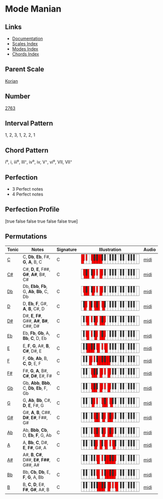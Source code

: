 # Mode Manian

## Links

- [Documentation](index.md)
- [Scales Index](Scales.md)
- [Modes Index](Modes.md)
- [Chords Index](Chords.md)

## Parent Scale

[Korian](ScaleKorian.md)

## Number

[2763](https://ianring.com/musictheory/scales/2763)

## Interval Pattern

1, 2, 3, 1, 2, 2, 1

## Chord Pattern

i⁰, i, iii⁰, III⁺, iv⁰, iv, V⁺, vi⁰, VII, VII⁺

## Perfection

- 3 Perfect notes
- 4 Perfect notes

## Perfection Profile

[true false false true false false true]

## Permutations

| Tonic | Notes | Signature | Illustration | Audio |
|-------|-------|-----------|--------------|-------|
| [C](ModeCNaturalManian.md) | C, **Db**, **Eb**, F#, **G**, **A**, B, C | C | ![CNaturalManian](ModeCNaturalManian.png) | [midi](https://github.com/edipermadi/music/blob/main/docs/ModeCNaturalManian.mid?raw=true) |
| [C#](ModeCSharpManian.md) | C#, **D**, **E**, F##, **G#**, **A#**, B#, C# | C | ![CSharpManian](ModeCSharpManian.png) | [midi](https://github.com/edipermadi/music/blob/main/docs/ModeCSharpManian.mid?raw=true) |
| [Db](ModeDFlatManian.md) | Db, **Ebb**, **Fb**, G, **Ab**, **Bb**, C, Db | C | ![DFlatManian](ModeDFlatManian.png) | [midi](https://github.com/edipermadi/music/blob/main/docs/ModeDFlatManian.mid?raw=true) |
| [D](ModeDNaturalManian.md) | D, **Eb**, **F**, G#, **A**, **B**, C#, D | C | ![DNaturalManian](ModeDNaturalManian.png) | [midi](https://github.com/edipermadi/music/blob/main/docs/ModeDNaturalManian.mid?raw=true) |
| [D#](ModeDSharpManian.md) | D#, **E**, **F#**, G##, **A#**, **B#**, C##, D# | C | ![DSharpManian](ModeDSharpManian.png) | [midi](https://github.com/edipermadi/music/blob/main/docs/ModeDSharpManian.mid?raw=true) |
| [Eb](ModeEFlatManian.md) | Eb, **Fb**, **Gb**, A, **Bb**, **C**, D, Eb | C | ![EFlatManian](ModeEFlatManian.png) | [midi](https://github.com/edipermadi/music/blob/main/docs/ModeEFlatManian.mid?raw=true) |
| [E](ModeENaturalManian.md) | E, **F**, **G**, A#, **B**, **C#**, D#, E | C | ![ENaturalManian](ModeENaturalManian.png) | [midi](https://github.com/edipermadi/music/blob/main/docs/ModeENaturalManian.mid?raw=true) |
| [F](ModeFNaturalManian.md) | F, **Gb**, **Ab**, B, **C**, **D**, E, F | C | ![FNaturalManian](ModeFNaturalManian.png) | [midi](https://github.com/edipermadi/music/blob/main/docs/ModeFNaturalManian.mid?raw=true) |
| [F#](ModeFSharpManian.md) | F#, **G**, **A**, B#, **C#**, **D#**, E#, F# | C | ![FSharpManian](ModeFSharpManian.png) | [midi](https://github.com/edipermadi/music/blob/main/docs/ModeFSharpManian.mid?raw=true) |
| [Gb](ModeGFlatManian.md) | Gb, **Abb**, **Bbb**, C, **Db**, **Eb**, F, Gb | C | ![GFlatManian](ModeGFlatManian.png) | [midi](https://github.com/edipermadi/music/blob/main/docs/ModeGFlatManian.mid?raw=true) |
| [G](ModeGNaturalManian.md) | G, **Ab**, **Bb**, C#, **D**, **E**, F#, G | C | ![GNaturalManian](ModeGNaturalManian.png) | [midi](https://github.com/edipermadi/music/blob/main/docs/ModeGNaturalManian.mid?raw=true) |
| [G#](ModeGSharpManian.md) | G#, **A**, **B**, C##, **D#**, **E#**, F##, G# | C | ![GSharpManian](ModeGSharpManian.png) | [midi](https://github.com/edipermadi/music/blob/main/docs/ModeGSharpManian.mid?raw=true) |
| [Ab](ModeAFlatManian.md) | Ab, **Bbb**, **Cb**, D, **Eb**, **F**, G, Ab | C | ![AFlatManian](ModeAFlatManian.png) | [midi](https://github.com/edipermadi/music/blob/main/docs/ModeAFlatManian.mid?raw=true) |
| [A](ModeANaturalManian.md) | A, **Bb**, **C**, D#, **E**, **F#**, G#, A | C | ![ANaturalManian](ModeANaturalManian.png) | [midi](https://github.com/edipermadi/music/blob/main/docs/ModeANaturalManian.mid?raw=true) |
| [A#](ModeASharpManian.md) | A#, **B**, **C#**, D##, **E#**, **F##**, G##, A# | C | ![ASharpManian](ModeASharpManian.png) | [midi](https://github.com/edipermadi/music/blob/main/docs/ModeASharpManian.mid?raw=true) |
| [Bb](ModeBFlatManian.md) | Bb, **Cb**, **Db**, E, **F**, **G**, A, Bb | C | ![BFlatManian](ModeBFlatManian.png) | [midi](https://github.com/edipermadi/music/blob/main/docs/ModeBFlatManian.mid?raw=true) |
| [B](ModeBNaturalManian.md) | B, **C**, **D**, E#, **F#**, **G#**, A#, B | C | ![BNaturalManian](ModeBNaturalManian.png) | [midi](https://github.com/edipermadi/music/blob/main/docs/ModeBNaturalManian.mid?raw=true) |
